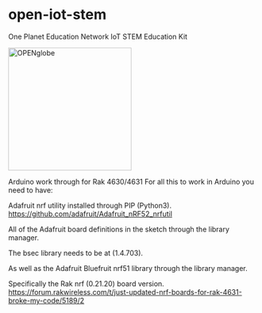 # open-iot-stem
One Planet Education Network IoT STEM Education Kit


<img width="248" alt="OPENglobe" src="https://user-images.githubusercontent.com/17368055/199580276-4e5cb63f-2cf8-4e95-b6a8-bd3511b393b7.png">

Arduino work through for Rak 4630/4631
For all this to work in Arduino you need to have:

Adafruit nrf utility installed through PIP (Python3).
https://github.com/adafruit/Adafruit_nRF52_nrfutil

All of the Adafruit board definitions in the sketch through the library manager.

The bsec library needs to be at (1.4.703).

As well as the Adafruit Bluefruit nrf51 library through the library manager.

Specifically the Rak nrf (0.21.20) board version.
https://forum.rakwireless.com/t/just-updated-nrf-boards-for-rak-4631-broke-my-code/5189/2
